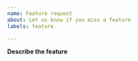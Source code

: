 ```yaml
---
name: Feature request
about: Let us know if you miss a feature
labels: feature

---
```


**Describe the feature**
